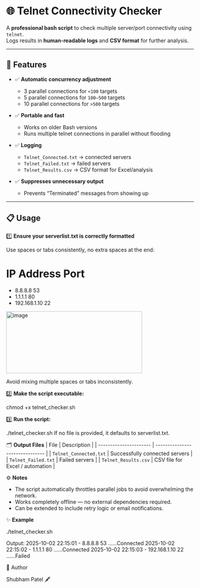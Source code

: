 # 🌐 Telnet Connectivity Checker

A **professional bash script** to check multiple server/port connectivity using `telnet`.  
Logs results in **human-readable logs** and **CSV format** for further analysis.  

---

## 🚀 Features

- ✅ **Automatic concurrency adjustment**
  - 3 parallel connections for `<100` targets  
  - 5 parallel connections for `100–500` targets  
  - 10 parallel connections for `>500` targets  

- ✅ **Portable and fast**
  - Works on older Bash versions  
  - Runs multiple telnet connections in parallel without flooding  

- ✅ **Logging**
  - `Telnet_Connected.txt` → connected servers  
  - `Telnet_Failed.txt` → failed servers  
  - `Telnet_Results.csv` → CSV format for Excel/analysis  

- ✅ **Suppresses unnecessary output**
  - Prevents “Terminated” messages from showing up  

---

## 📋 Usage

1️⃣ **Ensure your serverlist.txt is correctly formatted**

Use spaces or tabs consistently, no extra spaces at the end:

# IP Address   Port
- 8.8.8.8       53
- 1.1.1.1       80
- 192.168.1.10  22

<img width="365" height="166" alt="image" src="https://github.com/user-attachments/assets/62d5df21-a062-4c79-9611-2f5610c4c168" />

Avoid mixing multiple spaces or tabs inconsistently.


2️⃣ **Make the script executable:**

chmod +x telnet_checker.sh

3️⃣ **Run the script:**

./telnet_checker.sh
If no file is provided, it defaults to serverlist.txt.


🗂 **Output Files**
| File                   | Description                     |
| ---------------------- | ------------------------------- |
| `Telnet_Connected.txt` | Successfully connected servers  |
| `Telnet_Failed.txt`    | Failed servers                  |
| `Telnet_Results.csv`   | CSV file for Excel / automation |



⚙️ **Notes**

- The script automatically throttles parallel jobs to avoid overwhelming the network.
- Works completely offline — no external dependencies required.
- Can be extended to include retry logic or email notifications.


✨ **Example**

./telnet_checker.sh

Output:
2025-10-02 22:15:01 - 8.8.8.8         53    ......Connected
2025-10-02 22:15:02 - 1.1.1.1         80    ......Connected
2025-10-02 22:15:03 - 192.168.1.10    22    ......Failed



👤 Author 

Shubham Patel 🖋️
